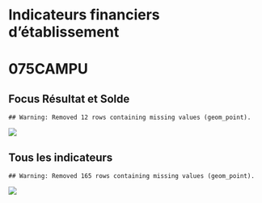 Indicateurs financiers d’établissement
================

# 075CAMPU

## Focus Résultat et Solde

    ## Warning: Removed 12 rows containing missing values (geom_point).

![](/home/julien/repo/cpesr/RFC/Finances/Etablissements/075campu_files/figure-gfm/etab.focus-1.png)<!-- -->

## Tous les indicateurs

    ## Warning: Removed 165 rows containing missing values (geom_point).

![](/home/julien/repo/cpesr/RFC/Finances/Etablissements/075campu_files/figure-gfm/etab-1.png)<!-- -->
